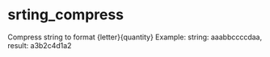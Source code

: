 # srting_compress
Compress string to format {letter}{quantity}
Example: string: aaabbccccdaa, result: a3b2c4d1a2
